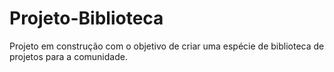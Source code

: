 # Projeto-Biblioteca
Projeto em construção com o objetivo de criar uma espécie de biblioteca de projetos para a comunidade.
